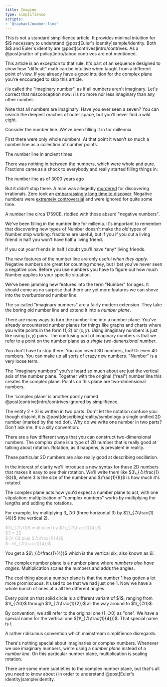 ```yaml
---
title: Imagine
type: simplifience
scripts:
- '@raphael/number-line'
---
```


<div class="caution" markdown="block">
This is not a standard simplifience article. It provides minimal intuition for $i$ necessary to understand @post[Euler's identity]sample/identity. Both $i$ and Euler's identity are @post[contrives]intro/contrives. As a @post[matter of policy]intro/taboo contrives are not mentioned.

This article is an exception to that rule. It's part of an sequence designed to show how "difficult" math can be intuitive when taught from a different point of view. If you already have a good intuition for the complex plane you're encouraged to skip this article.
</div>

$i$ is called the "imaginary number", as if all numbers aren't imaginary. Let's correct that misconception now: $i$ is no more <span class="info" markdown="inline">nor less</span> imaginary than any other number.

<aside class="info" markdown="block">
Note that all numbers are imaginary. Have you ever seen a seven? You can search the deepest reaches of outer space, but you'll never find a wild eight.
</aside>

Consider the number line. We've been filling it in for millennia.

First there were only whole numbers. At that point it wasn't so much a number line as a collection of number points.

<div class="number-line" data-only-numbers="yes" data-positives="yes"></div>
<aside class="info" markdown="block">
The number line in ancient times
</aside>



There was nothing in between the numbers, which were whole and pure. Fractions came as a shock to everybody and really started filling things in:

<div class="number-line" data-positives="yes"></div>
<aside class="info" markdown="block">
The number line as of 3000 years ago
</aside>

But it didn't stop there. A man was allegedly [murdered](http://www.youtube.com/watch?v=X1E7I7_r3Cw) for discovering irrationals. Zero took an [embarrassingly long time to discover](http://yaleglobal.yale.edu/about/zero.jsp). Negative numbers were [extremely controversial](http://en.wikipedia.org/wiki/Negative_number#History) and were ignored for quite some time.

<div class="number-line"></div>
<aside class="info" markdown="block">
A number line circa 1759CE, riddled with those absurd "negative numbers".
</aside>

We've been filling in the number line for millenia. It's important to remember that discovering new types of Number doesn't make the *old* types of Number stop working: fractions are useful, but if you if you cut a living friend in half you won't have <span class="info" markdown="inline">half a living friend</span>.

<aside class="info" markdown="block">
If you cut your friends in half I doubt you'll have *any* living friends.
</aside>

The new features of the number line are only useful *when they apply*. Negative numbers are great for counting money, but I bet you've never seen a negative cow. Before you use numbers you have to figure out how much Number applies to your specific situation.

We've been jamming new features into the term "Number" for ages. It should come as no surprise that there are yet more features we can shove into the overburdened number line.

The so called "imaginary numbers" are a fairly modern extension. They take the boring old number line and extend it into a *number plane*.

<div class="number-plane"></div>

There are many ways to turn the number line into a number plane. You've already encountered number planes for things like graphs and charts where you write points in the form $(1, 2)$ or $(x, y)$. Using imaginary numbers is just like using $(x, y)$ pairs. The confusing part of imaginary numbers is that we refer to a point on the number plane as *a single <span class="info" markdown="inline">two-dimensional number</span>*.

<aside class="info" markdown="block">
You don't have to stop there. You can invent 3D numbers, too! Or even 4D numbers. You can make up all sorts of crazy new numbers. "Number" is a very loose term.
</aside>

The "imaginary numbers" you've heard so much about are just the vertical axis of the number plane. Together with the original ("real") number line this creates the <span class="info" markdown="inline">complex plane</span>. Points on this plane are two-dimensional numbers.

<aside class="info" markdown="block">
The 'complex plane' is another poorly named @post[contrive]intro/contrives ignored by simplifience.
</aside>

<div class="complex-plane"></div>

The entity $2 + 3i$ is written in two parts. Don't let the notation confuse you: though disjoint, it is @post[describing]reality/symbology a single unified 2D number (marked by the red dot). Why do we write one number in two parts? Don't ask me. It's a silly convention.

There are a few different ways that you can construct two-dimensional numbers. The complex plane is a type of 2D number that is really good at talking about rotation. Rotation, as it happens, is prevalent in reality.

<aside class="info" markdown="block">
These particular 2D numbers are also really good at describing oscillation.
</aside>

In the interest of clarity we'll introduce a new syntax for these 2D numbers that makes it easy to see their rotation. We'll write them like $3\_{↺\frac{1}{8}}$, where $3$ is the size of the number and $\frac{1}{8}$ is how much it's rotated.

The complex plane acts how you'd expect a number plane to act, with one stipulation: multiplication of "complex numbers" works by multiplying the lengths and adding the rotations.

For example, try multiplying $3\_{↺0}$ (three horizontal 3) by $2\_{↺\frac{1}{4}}$ (the vertical 2).

<div class="polar-plane"></div>

<div class="asides">
<style>
  .tick {opacity: 0.3}
  .tick.active {opacity: 1}
</style>
<aside class="info tick zero" markdown="block">
$3\_{↺\ 0}$ multiplied by $2\_{↺\frac{1}{4}}$
</aside>
<aside class="info tick one" markdown="block">
$3 * 2$
</aside>
<aside class="info tick two" markdown="block">
$↺\ 0$ plus $↺\frac{1}{4}$
</aside>
<aside class="info tick three" markdown="block">
$= 6\_{↺\frac{1}{4}}$
</aside>


</div>

You get a $6\_{↺\frac{1}{4}}$ which is the vertical six, also known as $6i$.

The complex number plane is a number plane where *numbers also have angles*. Multiplication scales the numbers and adds the angles.

The cool thing about a number plane is that the number $1$ has gotten a lot more promiscuous. It used to be that we had just one $1$. Now we have a whole bunch of ones at a all the different angles.

<div class="one-plane"></div>
<aside class="info" markdown="block">
Every point on that solid circle is a different variant of $1$, ranging from $1\_{↺0}$ through $1\_{↺\frac{1}{2}}$ all the way around to $1\_{↺1}$.
</aside>



By <span class="info" markdown="inline">convention</span>, we still refer to the original one $(1\_{↺0})$ as "one". We have a special name for the vertical one $(1\_{↺\frac{1}{4}})$. That special name is $i$.

<aside class="info" markdown="block">
A rather ridiculous convention which mainstream simplifience disregards.
</aside>


There's nothing special about imaginaries or complex numbers. Whenever we use imaginary numbers, we're using a *number plane* instead of a *number line*. On this particular number plane, multiplication is scaling rotation.

There are some more subtleties to the complex number plane, but that's all you need to know about $i$ in order to understand @post[Euler's identity]sample/identity.
